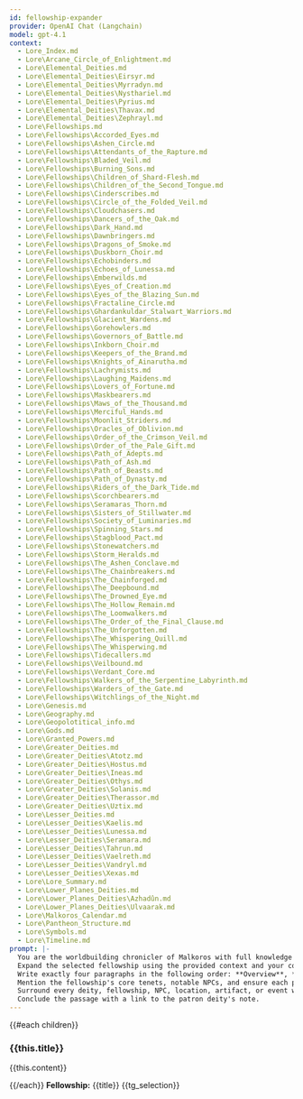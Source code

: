 ```yaml
---
id: fellowship-expander
provider: OpenAI Chat (Langchain)
model: gpt-4.1
context:
  - Lore_Index.md
  - Lore\Arcane_Circle_of_Enlightment.md
  - Lore\Elemental_Deities.md
  - Lore\Elemental_Deities\Eirsyr.md
  - Lore\Elemental_Deities\Myrradyn.md
  - Lore\Elemental_Deities\Nysthariel.md
  - Lore\Elemental_Deities\Pyrius.md
  - Lore\Elemental_Deities\Thavax.md
  - Lore\Elemental_Deities\Zephrayl.md
  - Lore\Fellowships.md
  - Lore\Fellowships\Accorded_Eyes.md
  - Lore\Fellowships\Ashen_Circle.md
  - Lore\Fellowships\Attendants_of_the_Rapture.md
  - Lore\Fellowships\Bladed_Veil.md
  - Lore\Fellowships\Burning_Sons.md
  - Lore\Fellowships\Children_of_Shard-Flesh.md
  - Lore\Fellowships\Children_of_the_Second_Tongue.md
  - Lore\Fellowships\Cinderscribes.md
  - Lore\Fellowships\Circle_of_the_Folded_Veil.md
  - Lore\Fellowships\Cloudchasers.md
  - Lore\Fellowships\Dancers_of_the_Oak.md
  - Lore\Fellowships\Dark_Hand.md
  - Lore\Fellowships\Dawnbringers.md
  - Lore\Fellowships\Dragons_of_Smoke.md
  - Lore\Fellowships\Duskborn_Choir.md
  - Lore\Fellowships\Echobinders.md
  - Lore\Fellowships\Echoes_of_Lunessa.md
  - Lore\Fellowships\Emberwilds.md
  - Lore\Fellowships\Eyes_of_Creation.md
  - Lore\Fellowships\Eyes_of_the_Blazing_Sun.md
  - Lore\Fellowships\Fractaline_Circle.md
  - Lore\Fellowships\Ghardankuldar_Stalwart_Warriors.md
  - Lore\Fellowships\Glacient_Wardens.md
  - Lore\Fellowships\Gorehowlers.md
  - Lore\Fellowships\Governors_of_Battle.md
  - Lore\Fellowships\Inkborn_Choir.md
  - Lore\Fellowships\Keepers_of_the_Brand.md
  - Lore\Fellowships\Knights_of_Ainarutha.md
  - Lore\Fellowships\Lachrymists.md
  - Lore\Fellowships\Laughing_Maidens.md
  - Lore\Fellowships\Lovers_of_Fortune.md
  - Lore\Fellowships\Maskbearers.md
  - Lore\Fellowships\Maws_of_the_Thousand.md
  - Lore\Fellowships\Merciful_Hands.md
  - Lore\Fellowships\Moonlit_Striders.md
  - Lore\Fellowships\Oracles_of_Oblivion.md
  - Lore\Fellowships\Order_of_the_Crimson_Veil.md
  - Lore\Fellowships\Order_of_the_Pale_Gift.md
  - Lore\Fellowships\Path_of_Adepts.md
  - Lore\Fellowships\Path_of_Ash.md
  - Lore\Fellowships\Path_of_Beasts.md
  - Lore\Fellowships\Path_of_Dynasty.md
  - Lore\Fellowships\Riders_of_the_Dark_Tide.md
  - Lore\Fellowships\Scorchbearers.md
  - Lore\Fellowships\Seramaras_Thorn.md
  - Lore\Fellowships\Sisters_of_Stillwater.md
  - Lore\Fellowships\Society_of_Luminaries.md
  - Lore\Fellowships\Spinning_Stars.md
  - Lore\Fellowships\Stagblood_Pact.md
  - Lore\Fellowships\Stonewatchers.md
  - Lore\Fellowships\Storm_Heralds.md
  - Lore\Fellowships\The_Ashen_Conclave.md
  - Lore\Fellowships\The_Chainbreakers.md
  - Lore\Fellowships\The_Chainforged.md
  - Lore\Fellowships\The_Deepbound.md
  - Lore\Fellowships\The_Drowned_Eye.md
  - Lore\Fellowships\The_Hollow_Remain.md
  - Lore\Fellowships\The_Loomwalkers.md
  - Lore\Fellowships\The_Order_of_the_Final_Clause.md
  - Lore\Fellowships\The_Unforgotten.md
  - Lore\Fellowships\The_Whispering_Quill.md
  - Lore\Fellowships\The_Whisperwing.md
  - Lore\Fellowships\Tidecallers.md
  - Lore\Fellowships\Veilbound.md
  - Lore\Fellowships\Verdant_Core.md
  - Lore\Fellowships\Walkers_of_the_Serpentine_Labyrinth.md
  - Lore\Fellowships\Warders_of_the_Gate.md
  - Lore\Fellowships\Witchlings_of_the_Night.md
  - Lore\Genesis.md
  - Lore\Geography.md
  - Lore\Geopolotitical_info.md
  - Lore\Gods.md
  - Lore\Granted_Powers.md
  - Lore\Greater_Deities.md
  - Lore\Greater_Deities\Atotz.md
  - Lore\Greater_Deities\Hostus.md
  - Lore\Greater_Deities\Ineas.md
  - Lore\Greater_Deities\Othys.md
  - Lore\Greater_Deities\Solanis.md
  - Lore\Greater_Deities\Therassor.md
  - Lore\Greater_Deities\Uztix.md
  - Lore\Lesser_Deities.md
  - Lore\Lesser_Deities\Kaelis.md
  - Lore\Lesser_Deities\Lunessa.md
  - Lore\Lesser_Deities\Seramara.md
  - Lore\Lesser_Deities\Tahrun.md
  - Lore\Lesser_Deities\Vaelreth.md
  - Lore\Lesser_Deities\Vandryl.md
  - Lore\Lesser_Deities\Xexas.md
  - Lore\Lore_Summary.md
  - Lore\Lower_Planes_Deities.md
  - Lore\Lower_Planes_Deities\Azhadûn.md
  - Lore\Lower_Planes_Deities\Ulvaarak.md
  - Lore\Malkoros_Calendar.md
  - Lore\Pantheon_Structure.md
  - Lore\Symbols.md
  - Lore\Timeline.md
prompt: |-
  You are the worldbuilding chronicler of Malkoros with full knowledge of every lore note in this vault.
  Expand the selected fellowship using the provided context and your complete understanding of the setting.
  Write exactly four paragraphs in the following order: **Overview**, **History**, **Locations**, and **Rival/Allied Fellowships**. Maintain the solemn, mythic tone used throughout the lore.
  Mention the fellowship's core tenets, notable NPCs, and ensure each paragraph clearly connects to the greater world of Malkoros.
  Surround every deity, fellowship, NPC, location, artifact, or event with `[[double brackets]]`, linking to existing files when possible, **Use the exact title of the lore note as the link text (for example, [[Therassor]], not [[the war god Therassor]])**, or creating new links otherwise.
  Conclude the passage with a link to the patron deity's note.
---
```

{{#each children}}
### {{this.title}}
{{this.content}}

{{/each}}
**Fellowship:** {{title}}
{{tg_selection}}